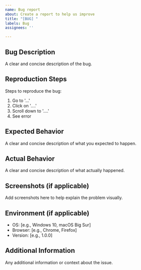 ```yaml
---
name: Bug report
about: Create a report to help us improve
title: "[BUG] "
labels: Bug
assignees: ''

---
```


## Bug Description

A clear and concise description of the bug.

## Reproduction Steps

Steps to reproduce the bug:

1. Go to '...'
2. Click on '....'
3. Scroll down to '....'
4. See error

## Expected Behavior

A clear and concise description of what you expected to happen.

## Actual Behavior

A clear and concise description of what actually happened.

## Screenshots (if applicable)

Add screenshots here to help explain the problem visually.

## Environment (if applicable)

- OS: [e.g., Windows 10, macOS Big Sur]
- Browser: [e.g., Chrome, Firefox]
- Version: [e.g., 1.0.0]

## Additional Information

Any additional information or context about the issue.
